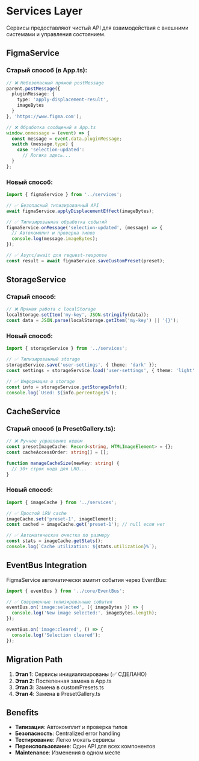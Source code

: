 # Services Layer

Сервисы предоставляют чистый API для взаимодействия с внешними системами и управления состоянием.

## FigmaService

### Старый способ (в App.ts):
```typescript
// ❌ Небезопасный прямой postMessage
parent.postMessage({ 
  pluginMessage: { 
    type: 'apply-displacement-result',
    imageBytes
  } 
}, 'https://www.figma.com');

// ❌ Обработка сообщений в App.ts
window.onmessage = (event) => {
  const message = event.data.pluginMessage;
  switch (message.type) {
    case 'selection-updated':
      // Логика здесь...
  }
};
```

### Новый способ:
```typescript
import { figmaService } from '../services';

// ✅ Безопасный типизированный API
await figmaService.applyDisplacementEffect(imageBytes);

// ✅ Типизированная обработка событий
figmaService.onMessage('selection-updated', (message) => {
  // Автокомплит и проверка типов
  console.log(message.imageBytes);
});

// ✅ Async/await для request-response
const result = await figmaService.saveCustomPreset(preset);
```

## StorageService

### Старый способ:
```typescript
// ❌ Прямая работа с localStorage
localStorage.setItem('my-key', JSON.stringify(data));
const data = JSON.parse(localStorage.getItem('my-key') || '{}');
```

### Новый способ:
```typescript
import { storageService } from '../services';

// ✅ Типизированный storage
storageService.save('user-settings', { theme: 'dark' });
const settings = storageService.load('user-settings', { theme: 'light' });

// ✅ Информация о storage
const info = storageService.getStorageInfo();
console.log(`Used: ${info.percentage}%`);
```

## CacheService 

### Старый способ (в PresetGallery.ts):
```typescript
// ❌ Ручное управление кешем
const presetImageCache: Record<string, HTMLImageElement> = {};
const cacheAccessOrder: string[] = [];

function manageCacheSize(newKey: string) {
  // 30+ строк кода для LRU...
}
```

### Новый способ:
```typescript
import { imageCache } from '../services';

// ✅ Простой LRU cache
imageCache.set('preset-1', imageElement);
const cached = imageCache.get('preset-1'); // null если нет

// ✅ Автоматическая очистка по размеру
const stats = imageCache.getStats();
console.log(`Cache utilization: ${stats.utilization}%`);
```

## EventBus Integration

FigmaService автоматически эмитит события через EventBus:

```typescript
import { eventBus } from '../core/EventBus';

// ✅ Современные типизированные события
eventBus.on('image:selected', ({ imageBytes }) => {
  console.log('New image selected:', imageBytes.length);
});

eventBus.on('image:cleared', () => {
  console.log('Selection cleared');
});
```

## Migration Path

1. **Этап 1**: Сервисы инициализированы (✅ СДЕЛАНО)
2. **Этап 2**: Постепенная замена в App.ts
3. **Этап 3**: Замена в customPresets.ts  
4. **Этап 4**: Замена в PresetGallery.ts

## Benefits

- **Типизация**: Автокомплит и проверка типов
- **Безопасность**: Centralized error handling
- **Тестирование**: Легко мокать сервисы
- **Переиспользование**: Один API для всех компонентов
- **Maintenance**: Изменения в одном месте 
